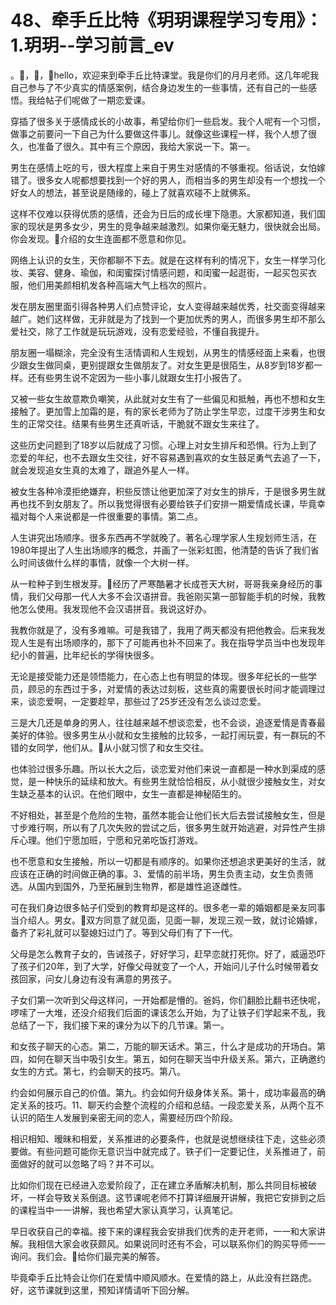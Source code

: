# 48、牵手丘比特《玥玥课程学习专用》：1.玥玥--学习前言_ev

。🎼，🎼，🎼hello，欢迎来到牵手丘比特课堂。我是你们的月月老师。这几年呢我自己参与了不少真实的情感案例，结合身边发生的一些事情，还有自己的一些感悟。我给帖子们呢做了一期恋爱课。

穿插了很多关于感情成长的小故事，希望给你们一些启发。我个人呢有一个习惯，做事之前要问一下自己为什么要做这件事儿。就像这些课程一样，我个人想了很久，也准备了很久。其中有三个原因，我给大家说一下。第一。

男生在感情上吃的亏，很大程度上来自于男生对感情的不够重视。俗话说，女怕嫁错了。很多女人呢都想要找到一个好的男人，而相当多的男生却没有一个想找一个好女人的想法，甚至说是随缘的，碰上了就喜欢碰不上就佛系。

这样不仅难以获得优质的感情，还会为日后的成长埋下隐患。大家都知道，我们国家的现状是男多女少，男生的竞争越来越激烈。如果你毫无魅力，很快就会出局。你会发现。🎼介绍的女生连面都不愿意和你见。

网络上认识的女生，天你都聊不下去。就是在这样有利的情况下，女生一样学习化妆、美容、健身、瑜伽，和闺蜜探讨情感问题，和闺蜜一起逛街，一起买包买衣服，他们用美颜相机发各种高端大气上档次的照片。

发在朋友圈里面引得各种男人们点赞评论，女人变得越来越优秀，社交面变得越来越广。她们这样做，无非就是为了找到一个更加优秀的男人，而很多男生却不那么爱社交，除了工作就是玩玩游戏，没有恋爱经验，不懂自我提升。

朋友圈一塌糊涂，完全没有生活情调和人生规划，从男生的情感经面上来看，也很少跟女生做同桌，更别提跟女生做朋友了。对女生更是很陌生，从8岁到18岁都一样。还有些男生说不定因为一些小事儿就跟女生打小报告了。

又被一些女生故意欺负嘲笑，从此就对女生有了一些偏见和抵触，再也不想和女生接触了。更加雪上加霜的是，有的家长老师为了防止学生早恋，过度干涉男生和女生的正常交往。结果有些男生还真听话，干脆就不跟女生来往了。

这些历史问题到了18岁以后就成了习惯。心理上对女生排斥和恐惧。行为上到了恋爱的年纪，也不去跟女生交往，好不容易遇到喜欢的女生鼓足勇气去追了一下，就会发现追女生真的太难了，跟追外星人一样。

被女生各种冷漠拒绝嫌弃，积些反馈让他更加深了对女生的排斥，于是很多男生就再也找不到女朋友了。所以我觉得很有必要给铁子们安排一期爱情成长课，毕竟幸福对每个人来说都是一件很重要的事情。第二点。

人生讲究出场顺序。很多东西再不学就晚了。著名心理学家人生规划师生活，在1980年提出了人生出场顺序的概念，并画了一张彩虹图，他清楚的告诉了我们省么时间该做什么样的事情，就像一个大树一样。

从一粒种子到生根发芽。🎼经历了严寒酷暑才长成苍天大树，哥哥我亲身经历的事情，我们父母那一代人大多不会汉语拼音。我爸刚买第一部智能手机的时候，我教他怎么使用。我发现他不会汉语拼音。我说这好办。

我教你就是了，没有多难嘛。可是我错了，我用了两天都没有把他教会。后来我发现人生是有出场顺序的，那下了可能再也补不回来了。我在指导学员当中也发现年纪小的普遍，比年纪长的学得快很多。

无论是接受能力还是领悟能力，在心态上也有明显的体现。很多年纪长的一些学员，顾忌的东西过于多，对爱情的表达过刻板，这些真的需要很长时间才能调理过来，谈恋爱啊，一定要趁早，那些过了25岁还没有怎么谈过恋爱。

三是大几还是单身的男人，往往越来越不想谈恋爱，也不会谈，追逐爱情是青春最美好的体验。很多男生从小就和女生接触的比较多，一起打闹玩耍，有一群玩的不错的女同学，他们从。🎼从小就习惯了和女生交往。

也体验过很多乐趣。所以长大之后，谈恋爱对他们来说一直都是一种水到渠成的感觉，是一种快乐的延续和放大。有些男生就恰恰相反，从小就很少接触女生，对女生缺乏基本的认识。在他们眼中，女生一直都是神秘陌生的。

不好相处，甚至是个危险的生物，虽然本能会让他们长大后去尝试接触女生，但是寸步难行啊，所以有了几次失败的尝试之后，很多男生就开始逃避，对异性产生排斥心理。他们宁愿加班，宁愿和兄弟吃饭打游戏。

也不愿意和女生接触，所以一切都是有顺序的。如果你还想追求更美好的生活，就应该在正确的时间做正确的事。3、爱情的前半场，男生负责主动，女生负责筛选。从国内到国外，乃至拓展到生物界，都是雄性追逐雌性。

可在我们身边很多帖子们受到的教育却是这样的。很多老一辈的婚姻都是亲友同事当介绍人。男女。🎼双方同意了就见面，见面一聊，发现三观一致，就讨论婚嫁，备齐了彩礼就可以娶媳妇过门了。等到父母们有了下一代。

父母是怎么教育子女的，告诫孩子，好好学习，赶早恋就打死你。好了，威逼恐吓了孩子们20年，到了大学，好像父母就变了一个人，开始问儿子什么时候带着女孩回家，问女儿身边有没有满意的男孩子。

子女们第一次听到父母这样问，一开始都是懵的。爸妈，你们翻脸比翻书还快呢，啰嗦了一大堆，还没介绍我们后面的课该怎么开始，为了让铁子们学起来不乱，我总结了一下，我们接下来的课分为以下的几节课。第一。

和女孩子聊天的心态。第二，万能的聊天话术。第三，什么才是成功的开场白。第四，如何在聊天当中吸引女生。第五，如何在聊天当中升级关系。第六，正确邀约女生的方式。第七，约会聊天的技巧。第八。

约会如何展示自己的价值。第九。约会如何升级身体关系。第十，成功率最高的确定关系的技巧。11、聊天约会整个流程的介绍和总结。一段恋爱关系，从两个互不认识的陌生人发展到亲密无间的恋人，需要经历四个阶段。

相识相知、暧昧和相爱，关系推进的必要条件，也就是说想继续往下走，这些必须要做。有些问题可能你无意识当中就完成了。铁子们一定要记住，关系推进了，前面做好的就可以忽略了吗？并不可以。

比如你们现在已经进入恋爱阶段了，正在建立矛盾解决机制，那么共同目标被破坏，一样会导致关系倒退。这节课呢老师不打算详细展开讲解，我把它安排到之后的课程当中一一讲解，我也希望大家认真学习，认真笔记。

早日收获自己的幸福。接下来的课程我会安排我们优秀的走开老师，一一和大家讲解。我相信大家会收获颇风。如果说同时还有不会，可以联系你们的购买导师一一询问。我们会。🎼给你们最完美的解答。

毕竟牵手丘比特会让你们在爱情中顺风顺水。在爱情的路上，从此没有拦路虎。好，这节课就到这里，预知详情请听下回分解。

